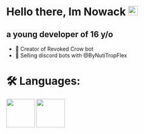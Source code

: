 <h1>
    Hello there, Im Nowack <img src=https://media.giphy.com/media/hvRJCLFzcasrR4ia7z/giphy.gif width="25"/>
</h1>
<h2>
  a young developer of 16 y/o
</h2>
  
+ 💪 Creator of Revoked Crow bot
+ 🤖 Selling discord bots with @ByNutiTropFlex

# 🛠️ Languages:
<img src="https://cdn.discordapp.com/attachments/820752455578550303/898866232642637824/1024px-HTML5_logo_and_wordmark.png" width="75">
<img src="https://cdn.discordapp.com/attachments/820752455578550303/898866539225313300/1200px-CSS3_logo_and_wordmark.png" width="75">
